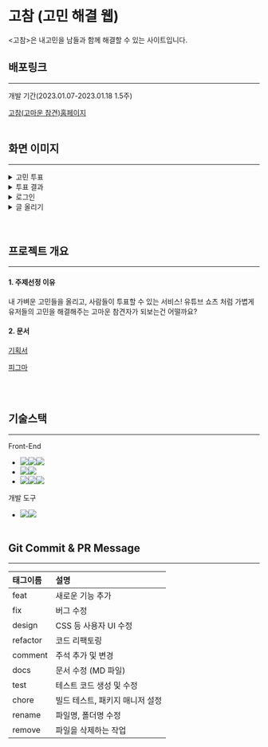 # 고참 (고민 해결 웹)
<고참>은 내고민을 남들과 함께 해결할 수 있는 사이트입니다.

## 배포링크
___
개발 기간(2023.01.07-2023.01.18 1.5주)

[고참(고마운 참견)홈페이지](https://thinkingrabbit.github.io/gocham/)
<br></br>
## 화면 이미지
___
<details>
    <summary>고민 투표</summary>
<img width="392" alt="image" src="https://user-images.githubusercontent.com/104298444/221560031-a4bdd909-9718-4d48-9636-a3930fff8902.png">
</details>
<details>
    <summary>투표 결과</summary>
<img width="392" alt="image" src="https://user-images.githubusercontent.com/104298444/221560302-812479c3-5492-4a15-aed4-58354208bdde.png">
</details>
<details>
    <summary>로그인</summary>
<img width="390" alt="image" src="https://user-images.githubusercontent.com/104298444/221560428-86dfd4e1-4832-4d62-b63c-798c2be06090.png"><img width="387" alt="image" src="https://user-images.githubusercontent.com/104298444/221560510-90578bb4-907e-40fd-838a-e1ad60588e7b.png">
</details>
<details>
    <summary>글 올리기</summary>
<img width="386" alt="image" src="https://user-images.githubusercontent.com/104298444/221560751-0a618032-c9e0-42fb-b5a9-d299470eed0c.png">
<img width="388" alt="image" src="https://user-images.githubusercontent.com/104298444/221560869-a84b5088-d96a-4994-b693-8b1b83e316f1.png"><img width="384" alt="image" src="https://user-images.githubusercontent.com/104298444/221560983-2d9872b5-a9af-4a87-99c0-99e0177b9081.png">

</details>
<br></br>

## 프로젝트 개요
___
#### 1. 주제선정 이유
내 가벼운 고민들을 올리고, 사람들이 투표할 수 있는 서비스!
유튜브 쇼츠 처럼 가볍게 유저들의 고민을 해결해주는 고마운 참견자가 되보는건 어떨까요?

#### 2. 문서
[기획서](https://www.figma.com/file/KksMpDTZNP2rsYQPZvEVCk/%ED%85%8C%EC%98%A4%EC%9D%98-%EC%8A%A4%ED%94%84%EB%A6%B0%ED%8A%B8-14%EA%B8%B0---4%EC%A1%B0?node-id=0%3A1&t=EhjiWG2f6C2fKzER-0)

[피그마](https://www.figma.com/file/ElAz4XRzmm5WwlItUQwkfs/%ED%85%8C%EC%98%A4%EC%9D%98-%EC%8A%A4%ED%94%84%EB%A6%B0%ED%8A%B8-14%EA%B8%B0---4%EC%A1%B0?node-id=0%3A1&t=ZO5qABpg3QGIZd7j-0)


<br></br>
## 기술스택
___
Front-End
* <img src="https://camo.githubusercontent.com/47d8237d822743a0389cd64dbeffce5220d3237fb6fc15f480df19cbd4d3cb77/68747470733a2f2f696d672e736869656c64732e696f2f62616467652f48544d4c352d4533344632363f7374796c653d666f722d7468652d6261646765266c6f676f3d48544d4c35266c6f676f436f6c6f723d7768697465" data-canonical-src="https://img.shields.io/badge/HTML5-E34F26?style=for-the-badge&amp;logo=HTML5&amp;logoColor=white" style="max-width: 100%; user-select: auto;"><img src="https://camo.githubusercontent.com/cb4472f9af9977db27f95300d3802acf99b3bd55e5596fe944be773754ddb6b2/68747470733a2f2f696d672e736869656c64732e696f2f62616467652f435353332d3135373242363f7374796c653d666f722d7468652d6261646765266c6f676f3d43535333266c6f676f436f6c6f723d7768697465" data-canonical-src="https://img.shields.io/badge/CSS3-1572B6?style=for-the-badge&amp;logo=CSS3&amp;logoColor=white" style="max-width: 100%; user-select: auto;"><img src="https://camo.githubusercontent.com/eea3c89b5aa320f391bd9ce962c4ef7d92c943a56c376c6cbac82be641585101/68747470733a2f2f696d672e736869656c64732e696f2f62616467652f4a6176615363726970742d4637444631453f7374796c653d666f722d7468652d6261646765266c6f676f3d4a617661536372697074266c6f676f436f6c6f723d626c61636b" data-canonical-src="https://img.shields.io/badge/JavaScript-F7DF1E?style=for-the-badge&amp;logo=JavaScript&amp;logoColor=black" style="max-width: 100%; user-select: auto;">
* <img src="https://camo.githubusercontent.com/5e4de9f6b76c491d51472b924bd82ea6ee0b584c6c0bc89489e11631bcdcf551/68747470733a2f2f696d672e736869656c64732e696f2f62616467652f7374796c656420636f6d706f6e656e74732d4442373039333f7374796c653d666f722d7468652d6261646765266c6f676f3d7374796c656420636f6d706f6e656e7473266c6f676f436f6c6f723d7768697465" data-canonical-src="https://img.shields.io/badge/styled components-DB7093?style=for-the-badge&amp;logo=styled components&amp;logoColor=white" style="max-width: 100%; user-select: auto;"><img src="https://camo.githubusercontent.com/def4b95383d923b6ee6e023bc48459af0b4cb2a3f4e91046b7b80c52af220fd2/68747470733a2f2f696d672e736869656c64732e696f2f62616467652f5765627061636b2d3844443646393f7374796c653d666f722d7468652d6261646765266c6f676f3d5765627061636b266c6f676f436f6c6f723d626c61636b" data-canonical-src="https://img.shields.io/badge/Webpack-8DD6F9?style=for-the-badge&amp;logo=Webpack&amp;logoColor=black" style="max-width: 100%; user-select: auto;">
* <img src="https://camo.githubusercontent.com/8ad8bdf1c23f7eb21cc5ed62dfdb676ef39d6d8d4394827a4bc4880d34ca142b/68747470733a2f2f696d672e736869656c64732e696f2f62616467652f45534c696e742d3442333243333f7374796c653d666f722d7468652d6261646765266c6f676f3d45534c696e74266c6f676f436f6c6f723d7768697465" data-canonical-src="https://img.shields.io/badge/ESLint-4B32C3?style=for-the-badge&amp;logo=ESLint&amp;logoColor=white" style="max-width: 100%; user-select: auto;"><img src="https://camo.githubusercontent.com/7377d22a8cae7fb93e3a601f9137488132a46ccad5409e02504d379e15ce858b/68747470733a2f2f696d672e736869656c64732e696f2f62616467652f50726574746965722d4637423933453f7374796c653d666f722d7468652d6261646765266c6f676f3d5072657474696572266c6f676f436f6c6f723d626c61636b" data-canonical-src="https://img.shields.io/badge/Prettier-F7B93E?style=for-the-badge&amp;logo=Prettier&amp;logoColor=black" style="max-width: 100%; user-select: auto;"><img src="https://camo.githubusercontent.com/7e0b70f915b88c556f28818f297ac350b6d01036be64a28cfd7aaeb63b8e2c0b/68747470733a2f2f696d672e736869656c64732e696f2f62616467652f426162656c2d4639444333453f7374796c653d666f722d7468652d6261646765266c6f676f3d426162656c266c6f676f436f6c6f723d626c61636b" data-canonical-src="https://img.shields.io/badge/Babel-F9DC3E?style=for-the-badge&amp;logo=Babel&amp;logoColor=black" style="max-width: 100%; user-select: auto;">


개발 도구
* <img src="https://camo.githubusercontent.com/fdb91eb7d32ba58701c8e564694cbe60e706378baefa180dbb96e2c1cfb9ec0f/68747470733a2f2f696d672e736869656c64732e696f2f62616467652f4769742d4630353033323f7374796c653d666f722d7468652d6261646765266c6f676f3d476974266c6f676f436f6c6f723d7768697465" data-canonical-src="https://img.shields.io/badge/Git-F05032?style=for-the-badge&amp;logo=Git&amp;logoColor=white" style="max-width: 100%; user-select: auto;"><img src="https://camo.githubusercontent.com/4c8ff408d7b8658d244e8dc7a764f24381721f63654652aa2a05639b3b5cc943/68747470733a2f2f696d672e736869656c64732e696f2f62616467652f4769744875622d3138313731373f7374796c653d666f722d7468652d6261646765266c6f676f3d476974487562266c6f676f436f6c6f723d7768697465" data-canonical-src="https://img.shields.io/badge/GitHub-181717?style=for-the-badge&amp;logo=GitHub&amp;logoColor=white" style="max-width: 100%; user-select: auto;">
<br></br>
## Git Commit & PR Message
___
| 태그이름 | 설명 |
|:----------|:----------|
| feat | 새로운 기능 추가|
| fix | 버그 수정 |
| design | CSS 등 사용자 UI 수정|
| refactor | 코드 리팩토링|
| comment | 주석 추가 및 변경|
| docs | 문서 수정 (MD 파일)|
| test | 테스트 코드 생성 및 수정 |
| chore | 빌드 테스트, 패키지 매니저 설정|
| rename | 파일명, 폴더명 수정|
| remove | 파일을 삭제하는 작업|
